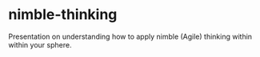 nimble-thinking
===============

Presentation on understanding how to apply nimble (Agile) thinking within within your sphere.
